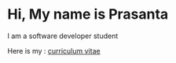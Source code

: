 <h1>Hi, My name is Prasanta</h1>
<p>I am a software developer student</p>
<p>Here is my : <a href="https://drive.google.com/file/d/1DPAr0QAoQDCjw9QIzfozKY9beoIPxna7/view?usp=sharing">curriculum vitae
</a></p>
